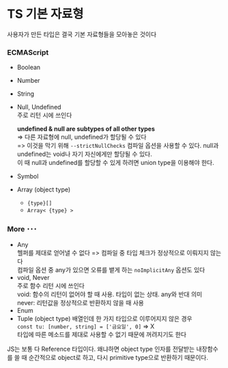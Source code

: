 TS 기본 자료형
===

사용자가 만든 타입은 결국 기본 자료형들을 모아놓은 것이다

### ECMAScript
- Boolean
- Number
- String
- Null, Undefined  
  주로 리턴 시에 쓰인다  
    
  **undefined & null are subtypes of all other types**  
  => 다른 자료형에 null, undefined가 할당될 수 있다  
  => 이것을 막기 위해 `--strictNullChecks` 컴파일 옵션을 사용할 수 있다. null과 undefined는 void나 자기 자신에게만 할당될 수 있다.  
  이 때 null과 undefined를 할당할 수 있게 하려면 union type을 이용해야 한다.
- Symbol
- Array (object type)
  - `{type}[]`
  - `Array< {type} >`
  
### More ･･･
- Any  
  헬퍼를 제대로 얻어낼 수 없다 => 컴파일 중 타입 체크가 정상적으로 이뤄지지 않는다  
  컴파일 옵션 중 any가 있으면 오류를 뱉게 하는 `noImplicitAny` 옵션도 있다
- void, Never  
  주로 함수 리턴 시에 쓰인다  
  void: 함수의 리턴이 없어야 할 때 사용. 타입이 없는 상태. any와 반대 의미  
  never: 리턴값을 정상적으로 반환하지 않을 때 사용
- Enum
- Tuple (object type)
  배열인데 한 가지 타입으로 이루어지지 않은 경우  
  `const tu: [number, string] = ['금요일', 0]` => X  
  타입에 따른 메소드를 제대로 사용할 수 없기 때문에 꺼려지기도 한다  

JS는 보통 다 Reference 타입이다. 왜냐하면 object type 인자를 전달받는 내장함수를 쓸 때 순간적으로 object로 하고, 다시 primitive type으로 반환하기 때문이다.